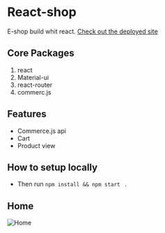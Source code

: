 # React-shop
E-shop build whit react.
[Check out the deployed site](https://react-shop2.netlify.app/)

## Core Packages

1. react 
2. Material-ui
3. react-router 
4. commerc.js 

## Features

- Commerce.js api
- Cart
- Product view

## How to setup locally

- Then run <code>npm install && npm start </code> .

## Home
![Home](screens/Screenshot.png)
